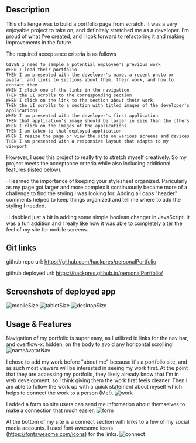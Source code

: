 # <personalPortfolio>

## Description
This challenge was to build a portfolio page from scratch. It was a very enjoyable project to take on, and definitely stretched me as a developer. I'm proud of what I've created, and I look forward to refactoring it and making improvements in the future.

The required acceptance criteria is as follows
```
GIVEN I need to sample a potential employee's previous work
WHEN I load their portfolio
THEN I am presented with the developer's name, a recent photo or avatar, and links to sections about them, their work, and how to contact them
WHEN I click one of the links in the navigation
THEN the UI scrolls to the corresponding section
WHEN I click on the link to the section about their work
THEN the UI scrolls to a section with titled images of the developer's applications
WHEN I am presented with the developer's first application
THEN that application's image should be larger in size than the others
WHEN I click on the images of the applications
THEN I am taken to that deployed application
WHEN I resize the page or view the site on various screens and devices
THEN I am presented with a responsive layout that adapts to my viewport
```

However, I used this project to really try to stretch myself creatively. So my project meets the acceptance criteria while also including additional features (listed below).

-I learned the importance of keeping your stylesheet organized. Paricularly as my page got larger and more complex it continuously became more of a challenge to find the styling I was looking for. Adding all caps "header" comments helped to keep things organized and tell me where to add the styling I needed.

-I dabbled just a bit in adding some simple boolean changer in JavaScript. It was a fun addition and I really like how it was able to completely alter the feel of my site for mobile screens.

## Git links
github repo url: 
https://github.com/hackpres/personalPortfolio

github deployed url:
https://hackpres.github.io/personalPortfolio/

## Screenshots of deployed app
![mobileSize](/assets/images/mobileSize.png?raw=true "Mobile view")
![tabletSize](/assets/images/tabletSize.png?raw=true "Tablet view")
![desktopSize](/assets/images/desktopSize.png?raw=true "Desktop view")

## Usage & Features

Navigation of my portfolio is super easy, as I utilized id links for the nav bar, and overflow-x: hidden; on the body to avoid any horizontal scrolling!
![nameAvatarNav](/assets/images/nameAvatarNav.png?raw=true "Header section")

I chose to add my work before "about me" because it's a portfolio site, and as such most viewers will be interested in seeing my work first. At the point that they are accessing my portfolio, they likely already know that I'm in web development, so I think giving them the work first feels cleaner. Then I am able to follow the work up with a quick statement about myself which helps to connect the work to a person (Me!).
![work](/assets/images/work.png?raw=true "Work section")

I added a form so site users can send me information about themselves to make a connection that much easier.
![form](./assets/images/form.png?raw=true "Form section")

At the bottom of my site is a connect section with links to a few of my social media accounts. I used font-awesome icons (https://fontawesome.com/icons) for the links.
![connect](./assets/images/connect.png?raw=true "Connect section")






